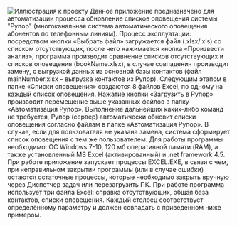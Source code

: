 ![Иллюстрация к проекту](https://lh3.googleusercontent.com/-l9dXONbnLog/X-o2PqGkmWI/AAAAAAAAGlI/VntZWOuXzJonjqyPYlNdLgmE7-FxZ6Y3gCLcBGAsYHQ/image.png)
Данное приложение предназначено для автоматизации процесса обновление списков оповещения системы "Рупор" (многоканальная система автоматического оповещения абонентов по телефонным линиям). 
Процесс эксплуатации: посредством кнопки «Выбрать файл» загружается файл (.xlsx/.xls) со списком отсутствующих, после чего нажимается кнопка «Произвести анализ», программа производит сравнение списков отсутствующих и списков оповещения (bookName.xlsx), в случае совпадения производит замену, с выгрузкой данных из основной базы контактов (файл mainNumber.xlsx – выгрузка контактов из Рупор). Следующим этапом в папке «Списки оповещения» создаются 8 файлов Excel, по одному на каждый список оповещения. Нажатие кнопки «Загрузить в Рупор» производит перемещение выше указанных файлов в папку «Автоматизация Рупор». Выполнение дальнейших каких-либо команд не требуется, Рупор (сервер) автоматически обновит списки оповещения согласно файлам в папке «Автоматизация Рупор». В случае, если для пользователя не указана замена, система сформирует список оповещения с тем же пользователем.
Для работы программы необходимо: ОС Windows 7-10, 120 мб оперативной памяти (RAM), а также установленный MS Excel (активированный) и .net framework 4.5. При работе приложение запускает процессы EXCEL.EXE, в связи с чем, при неправильном закрытии программы (или в случае ошибки) остаются остаточные процессы, которые необходимо закрыть вручную через Диспетчер задач или перезагрузить ПК.
При работе программа использует три файла Excel: справка отсутствующих, общая база контактов, списки оповещения. Каждый столбец соответствует определённому параметру и должен совпадать с приведенном ниже примером.
